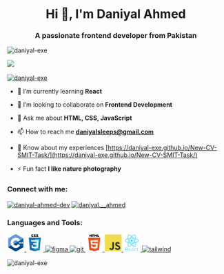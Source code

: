 <h1 align="center">Hi 👋, I'm Daniyal Ahmed</h1>
<h3 align="center">A passionate frontend developer from Pakistan</h3>

<p align="left"> <img src="https://komarev.com/ghpvc/?username=daniyal-exe&label=Profile%20views&color=0e75b6&style=flat" alt="daniyal-exe" /> </p>

<a href="https://github.com/hammad-air"><img src="https://readme-typing-svg.herokuapp.com/?lines=Frontend+Web+Developer;Creating+Responsive+Websites+for+smooth+user+experiences.&font=Roboto&size=26&duration=3500&pause=500&center=true&width=500&height=50&color=eab676"></a>

<p align="left"> <a href="https://github.com/ryo-ma/github-profile-trophy"><img src="https://github-profile-trophy.vercel.app/?username=daniyal-exe" alt="daniyal-exe" /></a> </p>

- 🌱 I’m currently learning **React**

- 👯 I’m looking to collaborate on **Frontend Development**

- 💬 Ask me about **HTML, CSS, JavaScript**

- 📫 How to reach me **daniyalsleeps@gmail.com**

- 📄 Know about my experiences [https://daniyal-exe.github.io/New-CV-SMIT-Task/](https://daniyal-exe.github.io/New-CV-SMIT-Task/)

- ⚡ Fun fact **I like nature photography**

<h3 align="left">Connect with me:</h3>
<p align="left">
<a href="https://linkedin.com/in/daniyal-ahmed-dev" target="blank"><img align="center" src="https://raw.githubusercontent.com/rahuldkjain/github-profile-readme-generator/master/src/images/icons/Social/linked-in-alt.svg" alt="daniyal-ahmed-dev" height="30" width="40" /></a>
<a href="https://instagram.com/daniyal.__ahmed" target="blank"><img align="center" src="https://raw.githubusercontent.com/rahuldkjain/github-profile-readme-generator/master/src/images/icons/Social/instagram.svg" alt="daniyal.__ahmed" height="30" width="40" /></a>
</p>

<h3 align="left">Languages and Tools:</h3>
<p align="left"> <a href="https://www.w3schools.com/cpp/" target="_blank" rel="noreferrer"> <img src="https://raw.githubusercontent.com/devicons/devicon/master/icons/cplusplus/cplusplus-original.svg" alt="cplusplus" width="40" height="40"/> </a> <a href="https://www.w3schools.com/css/" target="_blank" rel="noreferrer"> <img src="https://raw.githubusercontent.com/devicons/devicon/master/icons/css3/css3-original-wordmark.svg" alt="css3" width="40" height="40"/> </a> <a href="https://www.figma.com/" target="_blank" rel="noreferrer"> <img src="https://www.vectorlogo.zone/logos/figma/figma-icon.svg" alt="figma" width="40" height="40"/> </a> <a href="https://git-scm.com/" target="_blank" rel="noreferrer"> <img src="https://www.vectorlogo.zone/logos/git-scm/git-scm-icon.svg" alt="git" width="40" height="40"/> </a> <a href="https://www.w3.org/html/" target="_blank" rel="noreferrer"> <img src="https://raw.githubusercontent.com/devicons/devicon/master/icons/html5/html5-original-wordmark.svg" alt="html5" width="40" height="40"/> </a> <a href="https://developer.mozilla.org/en-US/docs/Web/JavaScript" target="_blank" rel="noreferrer"> <img src="https://raw.githubusercontent.com/devicons/devicon/master/icons/javascript/javascript-original.svg" alt="javascript" width="40" height="40"/> </a> <a href="https://reactjs.org/" target="_blank" rel="noreferrer"> <img src="https://raw.githubusercontent.com/devicons/devicon/master/icons/react/react-original-wordmark.svg" alt="react" width="40" height="40"/> </a> <a href="https://tailwindcss.com/" target="_blank" rel="noreferrer"> <img src="https://www.vectorlogo.zone/logos/tailwindcss/tailwindcss-icon.svg" alt="tailwind" width="40" height="40"/> </a> </p>

<p><img align="center" src="https://github-readme-stats.vercel.app/api/top-langs?username=daniyal-exe&show_icons=true&locale=en&layout=compact" alt="daniyal-exe" /></p>

